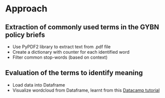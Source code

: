 # Approach
## Extraction of commonly used terms in the GYBN policy briefs
- Use PyPDF2 library to extract text from .pdf file
- Create a dictionary with counter for each identified word
- Filter common stop-words (based on context)

## Evaluation of the terms to identify meaning
- Load data into Dataframe
- Visualize wordcloud from Dataframe, learnt from this [Datacamp tutorial](https://www.datacamp.com/community/tutorials/wordcloud-python)
